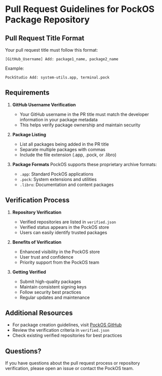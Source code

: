 # Pull Request Guidelines for PockOS Package Repository

## Pull Request Title Format

Your pull request title must follow this format:
```
[GitHub_Username] Add: package1_name, package2_name
```

Example:
```
PockStudio Add: system-utils.app, terminal.pock
```

## Requirements

1. **GitHub Username Verification**
   - Your GitHub username in the PR title must match the developer information in your package metadata
   - This helps verify package ownership and maintain security

2. **Package Listing**
   - List all packages being added in the PR title
   - Separate multiple packages with commas
   - Include the file extension (.app, .pock, or .libro)

3. **Package Formats**
   PockOS supports these proprietary archive formats:
   - `.app`: Standard PockOS applications
   - `.pock`: System extensions and utilities
   - `.libro`: Documentation and content packages

## Verification Process

1. **Repository Verification**
   - Verified repositories are listed in `verified.json`
   - Verified status appears in the PockOS store
   - Users can easily identify trusted packages

2. **Benefits of Verification**
   - Enhanced visibility in the PockOS store
   - User trust and confidence
   - Priority support from the PockOS team

3. **Getting Verified**
   - Submit high-quality packages
   - Maintain consistent signing keys
   - Follow security best practices
   - Regular updates and maintenance

## Additional Resources

- For package creation guidelines, visit [PockOS GitHub](https://github.com/PockStudio)
- Review the verification criteria in `verified.json`
- Check existing verified repositories for best practices

## Questions?

If you have questions about the pull request process or repository verification, please open an issue or contact the PockOS team.